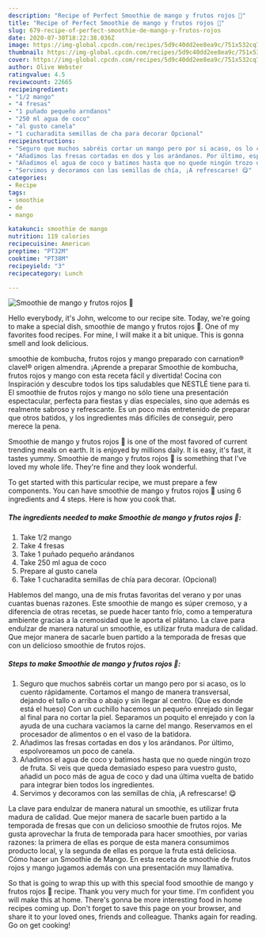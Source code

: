 ```yaml
---
description: "Recipe of Perfect Smoothie de mango y frutos rojos 🍓"
title: "Recipe of Perfect Smoothie de mango y frutos rojos 🍓"
slug: 679-recipe-of-perfect-smoothie-de-mango-y-frutos-rojos
date: 2020-07-30T18:22:38.036Z
image: https://img-global.cpcdn.com/recipes/5d9c40dd2ee8ea9c/751x532cq70/smoothie-de-mango-y-frutos-rojos-🍓-foto-principal.jpg
thumbnail: https://img-global.cpcdn.com/recipes/5d9c40dd2ee8ea9c/751x532cq70/smoothie-de-mango-y-frutos-rojos-🍓-foto-principal.jpg
cover: https://img-global.cpcdn.com/recipes/5d9c40dd2ee8ea9c/751x532cq70/smoothie-de-mango-y-frutos-rojos-🍓-foto-principal.jpg
author: Olive Webster
ratingvalue: 4.5
reviewcount: 22665
recipeingredient:
- "1/2 mango"
- "4 fresas"
- "1 puñado pequeño arndanos"
- "250 ml agua de coco"
- "al gusto canela"
- "1 cucharadita semillas de cha para decorar Opcional"
recipeinstructions:
- "Seguro que muchos sabréis cortar un mango pero por si acaso, os lo cuento rápidamente. Cortamos el mango de manera transversal, dejando el tallo o arriba o abajo y sin llegar al centro. (Que es donde está el hueso) Con un cuchillo hacemos un pequeño enrejado sin llegar al final para no cortar la piel. Separamos un poquito el enrejado y con la ayuda de una cuchara vaciamos la carne del mango. Reservamos en el procesador de alimentos o en el vaso de la batidora."
- "Añadimos las fresas cortadas en dos y los arándanos. Por último, espolvoreamos un poco de canela."
- "Añadimos el agua de coco y batimos hasta que no quede ningún trozo de fruta. Si veis que queda demasiado espeso para vuestro gusto, añadid un poco más de agua de coco y dad una última vuelta de batido para integrar bien todos los ingredientes."
- "Servimos y decoramos con las semillas de chía, ¡A refrescarse! 😋"
categories:
- Recipe
tags:
- smoothie
- de
- mango

katakunci: smoothie de mango 
nutrition: 119 calories
recipecuisine: American
preptime: "PT32M"
cooktime: "PT38M"
recipeyield: "3"
recipecategory: Lunch

---
```



![Smoothie de mango y frutos rojos 🍓](https://img-global.cpcdn.com/recipes/5d9c40dd2ee8ea9c/751x532cq70/smoothie-de-mango-y-frutos-rojos-🍓-foto-principal.jpg)

Hello everybody, it's John, welcome to our recipe site. Today, we're going to make a special dish, smoothie de mango y frutos rojos 🍓. One of my favorites food recipes. For mine, I will make it a bit unique. This is gonna smell and look delicious.

smoothie de kombucha, frutos rojos y mango preparado con carnation® clavel® origen almendra. ¡Aprende a preparar Smoothie de kombucha, frutos rojos y mango con esta receta fácil y divertida! Cocina con Inspiración y descubre todos los tips saludables que NESTLÉ tiene para ti. El smoothie de frutos rojos y mango no sólo tiene una presentación espectacular, perfecta para fiestas y días especiales, sino que además es realmente sabroso y refrescante. Es un poco más entretenido de preparar que otros batidos, y los ingredientes más difíciles de conseguir, pero merece la pena.

Smoothie de mango y frutos rojos 🍓 is one of the most favored of current trending meals on earth. It is enjoyed by millions daily. It is easy, it's fast, it tastes yummy. Smoothie de mango y frutos rojos 🍓 is something that I've loved my whole life. They're fine and they look wonderful.


To get started with this particular recipe, we must prepare a few components. You can have smoothie de mango y frutos rojos 🍓 using 6 ingredients and 4 steps. Here is how you cook that.

<!--inarticleads1-->

##### The ingredients needed to make Smoothie de mango y frutos rojos 🍓:

1. Take 1/2 mango
1. Take 4 fresas
1. Take 1 puñado pequeño arándanos
1. Take 250 ml agua de coco
1. Prepare al gusto canela
1. Take 1 cucharadita semillas de chía para decorar. (Opcional)


Hablemos del mango, una de mis frutas favoritas del verano y por unas cuantas buenas razones. Este smoothie de mango es súper cremoso, y a diferencia de otras recetas, se puede hacer tanto frío, como a temperatura ambiente gracias a la cremosidad que le aporta el plátano. La clave para endulzar de manera natural un smoothie, es utilizar fruta madura de calidad. Que mejor manera de sacarle buen partido a la temporada de fresas que con un delicioso smoothie de frutos rojos. 

<!--inarticleads2-->

##### Steps to make Smoothie de mango y frutos rojos 🍓:

1. Seguro que muchos sabréis cortar un mango pero por si acaso, os lo cuento rápidamente. Cortamos el mango de manera transversal, dejando el tallo o arriba o abajo y sin llegar al centro. (Que es donde está el hueso) Con un cuchillo hacemos un pequeño enrejado sin llegar al final para no cortar la piel. Separamos un poquito el enrejado y con la ayuda de una cuchara vaciamos la carne del mango. Reservamos en el procesador de alimentos o en el vaso de la batidora.
1. Añadimos las fresas cortadas en dos y los arándanos. Por último, espolvoreamos un poco de canela.
1. Añadimos el agua de coco y batimos hasta que no quede ningún trozo de fruta. Si veis que queda demasiado espeso para vuestro gusto, añadid un poco más de agua de coco y dad una última vuelta de batido para integrar bien todos los ingredientes.
1. Servimos y decoramos con las semillas de chía, ¡A refrescarse! 😋


La clave para endulzar de manera natural un smoothie, es utilizar fruta madura de calidad. Que mejor manera de sacarle buen partido a la temporada de fresas que con un delicioso smoothie de frutos rojos. Me gusta aprovechar la fruta de temporada para hacer smoothies, por varias razones: la primera de ellas es porque de esta manera consumimos producto local, y la segunda de ellas es porque la fruta está deliciosa. Cómo hacer un Smoothie de Mango. En esta receta de smoothie de frutos rojos y mango jugamos además con una presentación muy llamativa. 

So that is going to wrap this up with this special food smoothie de mango y frutos rojos 🍓 recipe. Thank you very much for your time. I'm confident you will make this at home. There's gonna be more interesting food in home recipes coming up. Don't forget to save this page on your browser, and share it to your loved ones, friends and colleague. Thanks again for reading. Go on get cooking!
